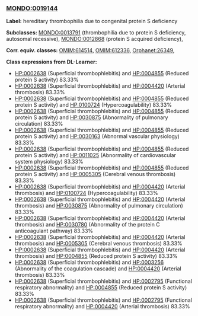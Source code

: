 
### [MONDO:0019144](http://purl.obolibrary.org/obo/MONDO_0019144)
**Label:** hereditary thrombophilia due to congenital protein S deficiency

**Subclasses:** [MONDO:0013791](http://purl.obolibrary.org/obo/MONDO_0013791) (thrombophilia due to protein S deficiency, autosomal recessive), [MONDO:0012868](http://purl.obolibrary.org/obo/MONDO_0012868) (protein S acquired deficiency), 

**Corr. equiv. classes:** [OMIM:614514](http://purl.obolibrary.org/obo/OMIM_614514), [OMIM:612336](http://purl.obolibrary.org/obo/OMIM_612336), [Orphanet:26349](http://www.orpha.net/ORDO/Orphanet_26349), 

**Class expressions from DL-Learner:**

- [HP:0002638](http://purl.obolibrary.org/obo/HP_0002638) (Superficial thrombophlebitis) and [HP:0004855](http://purl.obolibrary.org/obo/HP_0004855) (Reduced protein S activity) 83.33%
- [HP:0002638](http://purl.obolibrary.org/obo/HP_0002638) (Superficial thrombophlebitis) and [HP:0004420](http://purl.obolibrary.org/obo/HP_0004420) (Arterial thrombosis) 83.33%
- [HP:0002638](http://purl.obolibrary.org/obo/HP_0002638) (Superficial thrombophlebitis) and [HP:0004855](http://purl.obolibrary.org/obo/HP_0004855) (Reduced protein S activity) and [HP:0100724](http://purl.obolibrary.org/obo/HP_0100724) (Hypercoagulability) 83.33%
- [HP:0002638](http://purl.obolibrary.org/obo/HP_0002638) (Superficial thrombophlebitis) and [HP:0004855](http://purl.obolibrary.org/obo/HP_0004855) (Reduced protein S activity) and [HP:0030875](http://purl.obolibrary.org/obo/HP_0030875) (Abnormality of pulmonary circulation) 83.33%
- [HP:0002638](http://purl.obolibrary.org/obo/HP_0002638) (Superficial thrombophlebitis) and [HP:0004855](http://purl.obolibrary.org/obo/HP_0004855) (Reduced protein S activity) and [HP:0030163](http://purl.obolibrary.org/obo/HP_0030163) (Abnormal vascular physiology) 83.33%
- [HP:0002638](http://purl.obolibrary.org/obo/HP_0002638) (Superficial thrombophlebitis) and [HP:0004855](http://purl.obolibrary.org/obo/HP_0004855) (Reduced protein S activity) and [HP:0011025](http://purl.obolibrary.org/obo/HP_0011025) (Abnormality of cardiovascular system physiology) 83.33%
- [HP:0002638](http://purl.obolibrary.org/obo/HP_0002638) (Superficial thrombophlebitis) and [HP:0004855](http://purl.obolibrary.org/obo/HP_0004855) (Reduced protein S activity) and [HP:0005305](http://purl.obolibrary.org/obo/HP_0005305) (Cerebral venous thrombosis) 83.33%
- [HP:0002638](http://purl.obolibrary.org/obo/HP_0002638) (Superficial thrombophlebitis) and [HP:0004420](http://purl.obolibrary.org/obo/HP_0004420) (Arterial thrombosis) and [HP:0100724](http://purl.obolibrary.org/obo/HP_0100724) (Hypercoagulability) 83.33%
- [HP:0002638](http://purl.obolibrary.org/obo/HP_0002638) (Superficial thrombophlebitis) and [HP:0004420](http://purl.obolibrary.org/obo/HP_0004420) (Arterial thrombosis) and [HP:0030875](http://purl.obolibrary.org/obo/HP_0030875) (Abnormality of pulmonary circulation) 83.33%
- [HP:0002638](http://purl.obolibrary.org/obo/HP_0002638) (Superficial thrombophlebitis) and [HP:0004420](http://purl.obolibrary.org/obo/HP_0004420) (Arterial thrombosis) and [HP:0030780](http://purl.obolibrary.org/obo/HP_0030780) (Abnormality of the protein C anticoagulant pathway) 83.33%
- [HP:0002638](http://purl.obolibrary.org/obo/HP_0002638) (Superficial thrombophlebitis) and [HP:0004420](http://purl.obolibrary.org/obo/HP_0004420) (Arterial thrombosis) and [HP:0005305](http://purl.obolibrary.org/obo/HP_0005305) (Cerebral venous thrombosis) 83.33%
- [HP:0002638](http://purl.obolibrary.org/obo/HP_0002638) (Superficial thrombophlebitis) and [HP:0004420](http://purl.obolibrary.org/obo/HP_0004420) (Arterial thrombosis) and [HP:0004855](http://purl.obolibrary.org/obo/HP_0004855) (Reduced protein S activity) 83.33%
- [HP:0002638](http://purl.obolibrary.org/obo/HP_0002638) (Superficial thrombophlebitis) and [HP:0003256](http://purl.obolibrary.org/obo/HP_0003256) (Abnormality of the coagulation cascade) and [HP:0004420](http://purl.obolibrary.org/obo/HP_0004420) (Arterial thrombosis) 83.33%
- [HP:0002638](http://purl.obolibrary.org/obo/HP_0002638) (Superficial thrombophlebitis) and [HP:0002795](http://purl.obolibrary.org/obo/HP_0002795) (Functional respiratory abnormality) and [HP:0004855](http://purl.obolibrary.org/obo/HP_0004855) (Reduced protein S activity) 83.33%
- [HP:0002638](http://purl.obolibrary.org/obo/HP_0002638) (Superficial thrombophlebitis) and [HP:0002795](http://purl.obolibrary.org/obo/HP_0002795) (Functional respiratory abnormality) and [HP:0004420](http://purl.obolibrary.org/obo/HP_0004420) (Arterial thrombosis) 83.33%


